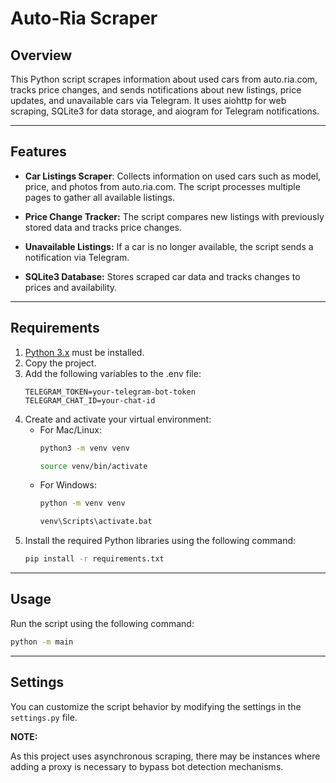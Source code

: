 # Auto-Ria Scraper
## Overview
This Python script scrapes information about used cars from auto.ria.com, tracks price changes, and sends notifications about new listings, price updates, and unavailable cars via Telegram. It uses aiohttp for web scraping, SQLite3 for data storage, and aiogram for Telegram notifications.
___
## Features
* **Car Listings Scraper**: Collects information on used cars such as model, price, and photos from auto.ria.com. The script processes multiple pages to gather all available listings.

* **Price Change Tracker:** The script compares new listings with previously stored data and tracks price changes.

* **Unavailable Listings:** If a car is no longer available, the script sends a notification via Telegram.

* **SQLite3 Database:** Stores scraped car data and tracks changes to prices and availability.
___
## Requirements
1. [Python 3.x](https://www.python.org/downloads/) must be installed.
2. Copy the project.
3. Add the following variables to the .env file:
    ```
    TELEGRAM_TOKEN=your-telegram-bot-token
    TELEGRAM_CHAT_ID=your-chat-id
   ```
4. Create and activate your virtual environment:
   * For Mac/Linux:
     ```bash
     python3 -m venv venv
     ```
     ```bash
     source venv/bin/activate
     ```
   * For Windows:
     ```bash
     python -m venv venv
     ```
     ```bash
     venv\Scripts\activate.bat
     ```
5. Install the required Python libraries using the following command:
   ```bash
   pip install -r requirements.txt
___
## Usage
Run the script using the following command:

```bash
python -m main
```
___
## Settings
You can customize the script behavior by modifying the settings in the `settings.py` file.


**NOTE:**

As this project uses asynchronous scraping, there may be instances where adding a proxy is necessary to bypass bot detection mechanisms.